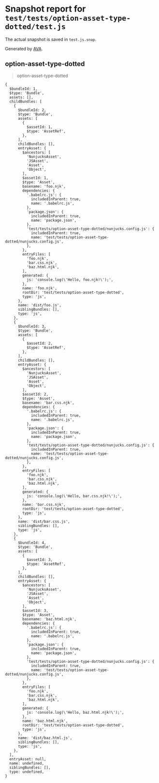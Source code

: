 # Snapshot report for `test/tests/option-asset-type-dotted/test.js`

The actual snapshot is saved in `test.js.snap`.

Generated by [AVA](https://ava.li).

## option-asset-type-dotted

> option-asset-type-dotted

    {
      $bundleId: 1,
      $type: 'Bundle',
      assets: [],
      childBundles: [
        {
          $bundleId: 2,
          $type: 'Bundle',
          assets: [
            {
              $assetId: 1,
              $type: 'AssetRef',
            },
          ],
          childBundles: [],
          entryAsset: {
            $ancestors: [
              'NunjucksAsset',
              'JSAsset',
              'Asset',
              'Object',
            ],
            $assetId: 1,
            $type: 'Asset',
            basename: 'foo.njk',
            dependencies: {
              '.babelrc.js': {
                includedInParent: true,
                name: '.babelrc.js',
              },
              'package.json': {
                includedInParent: true,
                name: 'package.json',
              },
              'test/tests/option-asset-type-dotted/nunjucks.config.js': {
                includedInParent: true,
                name: 'test/tests/option-asset-type-dotted/nunjucks.config.js',
              },
            },
            entryFiles: [
              'foo.njk',
              'bar.css.njk',
              'baz.html.njk',
            ],
            generated: {
              js: 'console.log(\'Hello, foo.njk!\');',
            },
            name: 'foo.njk',
            rootDir: 'test/tests/option-asset-type-dotted',
            type: 'js',
          },
          name: 'dist/foo.js',
          siblingBundles: [],
          type: 'js',
        },
        {
          $bundleId: 3,
          $type: 'Bundle',
          assets: [
            {
              $assetId: 2,
              $type: 'AssetRef',
            },
          ],
          childBundles: [],
          entryAsset: {
            $ancestors: [
              'NunjucksAsset',
              'JSAsset',
              'Asset',
              'Object',
            ],
            $assetId: 2,
            $type: 'Asset',
            basename: 'bar.css.njk',
            dependencies: {
              '.babelrc.js': {
                includedInParent: true,
                name: '.babelrc.js',
              },
              'package.json': {
                includedInParent: true,
                name: 'package.json',
              },
              'test/tests/option-asset-type-dotted/nunjucks.config.js': {
                includedInParent: true,
                name: 'test/tests/option-asset-type-dotted/nunjucks.config.js',
              },
            },
            entryFiles: [
              'foo.njk',
              'bar.css.njk',
              'baz.html.njk',
            ],
            generated: {
              js: 'console.log(\'Hello, bar.css.njk!\');',
            },
            name: 'bar.css.njk',
            rootDir: 'test/tests/option-asset-type-dotted',
            type: 'js',
          },
          name: 'dist/bar.css.js',
          siblingBundles: [],
          type: 'js',
        },
        {
          $bundleId: 4,
          $type: 'Bundle',
          assets: [
            {
              $assetId: 3,
              $type: 'AssetRef',
            },
          ],
          childBundles: [],
          entryAsset: {
            $ancestors: [
              'NunjucksAsset',
              'JSAsset',
              'Asset',
              'Object',
            ],
            $assetId: 3,
            $type: 'Asset',
            basename: 'baz.html.njk',
            dependencies: {
              '.babelrc.js': {
                includedInParent: true,
                name: '.babelrc.js',
              },
              'package.json': {
                includedInParent: true,
                name: 'package.json',
              },
              'test/tests/option-asset-type-dotted/nunjucks.config.js': {
                includedInParent: true,
                name: 'test/tests/option-asset-type-dotted/nunjucks.config.js',
              },
            },
            entryFiles: [
              'foo.njk',
              'bar.css.njk',
              'baz.html.njk',
            ],
            generated: {
              js: 'console.log(\'Hello, baz.html.njk!\');',
            },
            name: 'baz.html.njk',
            rootDir: 'test/tests/option-asset-type-dotted',
            type: 'js',
          },
          name: 'dist/baz.html.js',
          siblingBundles: [],
          type: 'js',
        },
      ],
      entryAsset: null,
      name: undefined,
      siblingBundles: [],
      type: undefined,
    }
